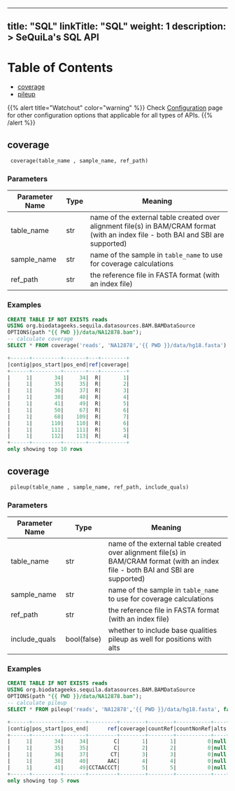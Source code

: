 
---
title: "SQL"
linkTitle: "SQL"
weight: 1
description: >
    SeQuiLa's SQL API
---

# Table of Contents

* [coverage](#sequila.SequilaSession.coverage)
* [pileup](#sequila.SequilaSession.pileup)


{{% alert title="Watchout" color="warning" %}}
Check [Configuration](../../configuration) page for other configuration options that applicable for all types of APIs.
{{% /alert %}}

<a id="sequila.SequilaSession.coverage"></a>
## coverage
```sql
 coverage(table_name , sample_name, ref_path) 
```

### Parameters


| Parameter Name                          | Type            | Meaning          |
|-----------------------------------------|-----------------|------------------|
|table_name | str | name of the external table created over alignment file(s) in BAM/CRAM format (with an index file - both BAI and SBI are supported)
|sample_name | str | name of the sample in `table_name` to use for coverage calculations
|ref_path | str | the reference file in FASTA format (with an index file)

### Examples

```sql
CREATE TABLE IF NOT EXISTS reads
USING org.biodatageeks.sequila.datasources.BAM.BAMDataSource
OPTIONS(path "{{ PWD }}/data/NA12878.bam");
-- calculate coverage
SELECT * FROM coverage('reads', 'NA12878','{{ PWD }}/data/hg18.fasta') LIMIT 10;

+------+---------+-------+---+--------+
|contig|pos_start|pos_end|ref|coverage|
+------+---------+-------+---+--------+
|     1|       34|     34|  R|       1|
|     1|       35|     35|  R|       2|
|     1|       36|     37|  R|       3|
|     1|       38|     40|  R|       4|
|     1|       41|     49|  R|       5|
|     1|       50|     67|  R|       6|
|     1|       68|    109|  R|       7|
|     1|      110|    110|  R|       6|
|     1|      111|    111|  R|       5|
|     1|      112|    113|  R|       4|
+------+---------+-------+---+--------+
only showing top 10 rows
```

<a id="sequila.SequilaSession.pileup"></a>
## coverage
```sql
 pileup(table_name , sample_name, ref_path, include_quals) 
```

### Parameters


| Parameter Name                          | Type            | Meaning          |
|-----------------------------------------|-----------------|------------------|
|table_name | str | name of the external table created over alignment file(s) in BAM/CRAM format (with an index file - both BAI and SBI are supported)
|sample_name | str | name of the sample in `table_name` to use for coverage calculations
|ref_path | str | the reference file in FASTA format (with an index file)
|include_quals|bool(false)| whether to include base qualities pileup as well for positions with alts |

### Examples

```sql
CREATE TABLE IF NOT EXISTS reads
USING org.biodatageeks.sequila.datasources.BAM.BAMDataSource
OPTIONS(path "{{ PWD }}/data/NA12878.bam");
-- calculate pileup
SELECT * FROM pileup('reads', 'NA12878','{{ PWD }}/data/hg18.fasta', false) LIMIT 5;

+------+---------+-------+---------+--------+--------+-----------+----+-----+
|contig|pos_start|pos_end|      ref|coverage|countRef|countNonRef|alts|quals|
+------+---------+-------+---------+--------+--------+-----------+----+-----+
|     1|       34|     34|        C|       1|       1|          0|null| null|
|     1|       35|     35|        C|       2|       2|          0|null| null|
|     1|       36|     37|       CT|       3|       3|          0|null| null|
|     1|       38|     40|      AAC|       4|       4|          0|null| null|
|     1|       41|     49|CCTAACCCT|       5|       5|          0|null| null|
+------+---------+-------+---------+--------+--------+-----------+----+-----+
only showing top 5 rows
```